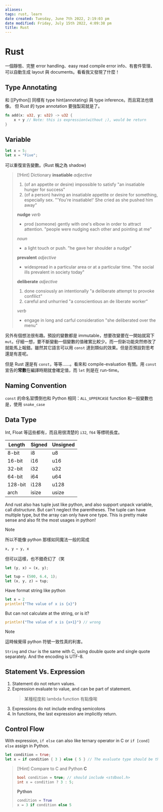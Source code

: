 ```yaml
---
aliases: 
tags: rust, learn 
date created: Tuesday, June 7th 2022, 2:19:03 pm
date modified: Friday, July 15th 2022, 4:09:38 pm
title: Rust
---
```


# Rust

一個靜態、完整 error handling、easy read compile error info、有套件管理、可以自動生成 layout 與 documents。看看我又發現了什麼！

## Type Annotating

和 [[Python]] 同樣有 type hint(annotating) 與 type inference。而且寫法也很像。
但 Rust 的 type annotation 要強製寫就是了。

```rust
fn add(x: u32, y: u32) -> u32 {
	x + y // Note: this is expression(without ;), would be return
}
```

## Variable

```rust
let x = 5;
let x = "Five";
```

可以重復宣告變數。(Rust 稱之為 shadow)

> [!Hint] Dictionary
> **insatiable**
> _adjective_
> 1. (of an appetite or desire) impossible to satisfy
> 	"an insatiable hunger for success"
> 2. (of a person) having an insatiable appetite or desire for something, especially sex.
> 	"'You're insatiable!' She cried as she pushed him away"
>
> **nudge**
> _verb_
> - prod (someone) gently with one's elbow in order to attract attention.
> 	"people were nudging each other and pointing at me"
>
> _noun_
> - a light touch or push.
> 	"he gave her shoulder a nudge"
>
> **prevalent**
> *adjective*
> - widespread in a particular area or at a particular time.
> 	"the social ills prevalent in society today"
>
> **deliberate**
> *adjective*
> 1. done consiously an intentionally
> 	"a deliberate attempt to provoke confilict"
> 2. careful and unhurried
> 	"a conscientious an de liberate worker"
>
> *verb*
> - engage in long and carful consideration
> 	"she deliberated over the menu"

另外有個想法很有趣。預設的變數都是 immutable，想要改變要在一開始就寫下 `mut`。仔細一想，要不斷變動一個變數的值確實比較少。而一但新功能突然修改了就能馬上報錯。雖然其它語言可以用 `const` 達到類似的效果。但是否預設對思考還是有差呢。

 但是 Rust 還是有 `const`，等等……。看來和 compile-evaluation 有關。用 `const` 宣告的**常數**在編譯時期就會確定值，而 `let` 則是在 run-time。

## Naming Convention

`const` 的命名習慣倒也和 Python 相同：`ALL_UPPERCASE`
function 和一般變數也是，使用 `snake_case`

## Data Type

Int, Float 等這些都有，而且用很清楚的 `i32`, `f64` 等標明長度。

| Length  | Signed | Unsigned |
| ------- | ------ | -------- |
| 8-bit   | i8     | u8       |
| 16-bit  | i16    | u16      |
| 32-bit  | i32    | u32      |
| 64-bit  | i64    | u64      |
| 128-bit | i128   | u128     |
| arch    | isize  | usize    | 

And rust also has tuple just like python, and also support unpack variable, call *distructure*. But can't neglect the parentheses. The tuple can have multiple type, but the array can only have one type. This is pretty make sense and also fit the most usages in python!

> [!Note]
> 所以不能像 python 那樣如同魔法一般的寫成
> ```python
> x, y = y, x
> ```
> 但可以這樣，也不錯奇幻了（笑
> ```rust
> let (y, x) = (x, y);
> ```


```rust
let tup = (500, 6.4, 1);
let (x, y, z) = tup;
```

Have format string like python

```rust
let x = 2
println!("The value of x is {x}")
```

But can not calculate at the string, or is it?

```rust
println!("The value of x is {x+1}") // wrong
```

> [!Note]
> 這時候覺得 python 符號一致性真的利害。

`String` and `Char` is the same with C, using double quote and single quote separately. And the encoding is UTF-8.

## Statement Vs. Expression

1. Statement do not return values.
2. Expression evaluate to value, and can be part of statement.
	> 某種程度和 lambda function 有點像唉
3. Expressions do not include ending semicolons
4. In functions, the last expression are implicitly return.

## Control Flow

With expression, `if else` can also like ternary operator in C or `if [cond] else` assign in Python.

```rust
let condition = true;
let x = if condition { 3 } else { 5 } // The evaluate type should be the same
```

> [!Hint]
> Compare to C and Python
> **C**
> ```c
> bool condition = true; // should include <stdbool.h>
> int x = condition ? 3 : 5;
> ```
> **Python**
> ```python
> condition = True
> x = 3 if condition else 5
> ```

